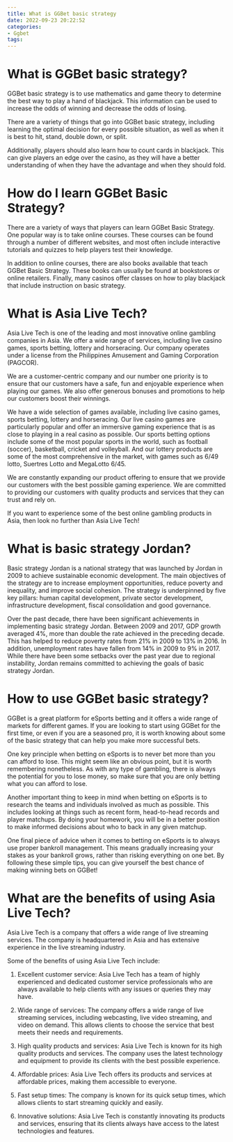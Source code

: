 ```yaml
---
title: What is GGBet basic strategy
date: 2022-09-23 20:22:52
categories:
- Ggbet
tags:
---
```



#  What is GGBet basic strategy?

GGBet basic strategy is to use mathematics and game theory to determine the best way to play a hand of blackjack. This information can be used to increase the odds of winning and decrease the odds of losing.

There are a variety of things that go into GGBet basic strategy, including learning the optimal decision for every possible situation, as well as when it is best to hit, stand, double down, or split.

Additionally, players should also learn how to count cards in blackjack. This can give players an edge over the casino, as they will have a better understanding of when they have the advantage and when they should fold.

# How do I learn GGBet Basic Strategy?

There are a variety of ways that players can learn GGBet Basic Strategy. One popular way is to take online courses. These courses can be found through a number of different websites, and most often include interactive tutorials and quizzes to help players test their knowledge.

In addition to online courses, there are also books available that teach GGBet Basic Strategy. These books can usually be found at bookstores or online retailers. Finally, many casinos offer classes on how to play blackjack that include instruction on basic strategy.

#  What is Asia Live Tech?

Asia Live Tech is one of the leading and most innovative online gambling companies in Asia. We offer a wide range of services, including live casino games, sports betting, lottery and horseracing. Our company operates under a license from the Philippines Amusement and Gaming Corporation (PAGCOR).

We are a customer-centric company and our number one priority is to ensure that our customers have a safe, fun and enjoyable experience when playing our games. We also offer generous bonuses and promotions to help our customers boost their winnings.

We have a wide selection of games available, including live casino games, sports betting, lottery and horseracing. Our live casino games are particularly popular and offer an immersive gaming experience that is as close to playing in a real casino as possible. Our sports betting options include some of the most popular sports in the world, such as football (soccer), basketball, cricket and volleyball. And our lottery products are some of the most comprehensive in the market, with games such as 6/49 lotto, Suertres Lotto and MegaLotto 6/45.

We are constantly expanding our product offering to ensure that we provide our customers with the best possible gaming experience. We are committed to providing our customers with quality products and services that they can trust and rely on.

If you want to experience some of the best online gambling products in Asia, then look no further than Asia Live Tech!

#  What is basic strategy Jordan?



Basic strategy Jordan is a national strategy that was launched by Jordan in 2009 to achieve sustainable economic development. The main objectives of the strategy are to increase employment opportunities, reduce poverty and inequality, and improve social cohesion. The strategy is underpinned by five key pillars: human capital development, private sector development, infrastructure development, fiscal consolidation and good governance.


Over the past decade, there have been significant achievements in implementing basic strategy Jordan. Between 2009 and 2017, GDP growth averaged 4%, more than double the rate achieved in the preceding decade. This has helped to reduce poverty rates from 21% in 2009 to 13% in 2016. In addition, unemployment rates have fallen from 14% in 2009 to 9% in 2017. While there have been some setbacks over the past year due to regional instability, Jordan remains committed to achieving the goals of basic strategy Jordan.

#  How to use GGBet basic strategy?

GGBet is a great platform for eSports betting and it offers a wide range of markets for different games. If you are looking to start using GGBet for the first time, or even if you are a seasoned pro, it is worth knowing about some of the basic strategy that can help you make more successful bets.

One key principle when betting on eSports is to never bet more than you can afford to lose. This might seem like an obvious point, but it is worth remembering nonetheless. As with any type of gambling, there is always the potential for you to lose money, so make sure that you are only betting what you can afford to lose.

Another important thing to keep in mind when betting on eSports is to research the teams and individuals involved as much as possible. This includes looking at things such as recent form, head-to-head records and player matchups. By doing your homework, you will be in a better position to make informed decisions about who to back in any given matchup.

One final piece of advice when it comes to betting on eSports is to always use proper bankroll management. This means gradually increasing your stakes as your bankroll grows, rather than risking everything on one bet. By following these simple tips, you can give yourself the best chance of making winning bets on GGBet!

#  What are the benefits of using Asia Live Tech?

Asia Live Tech is a company that offers a wide range of live streaming services. The company is headquartered in Asia and has extensive experience in the live streaming industry.

Some of the benefits of using Asia Live Tech include:

1. Excellent customer service: Asia Live Tech has a team of highly experienced and dedicated customer service professionals who are always available to help clients with any issues or queries they may have.

2. Wide range of services: The company offers a wide range of live streaming services, including webcasting, live video streaming, and video on demand. This allows clients to choose the service that best meets their needs and requirements.

3. High quality products and services: Asia Live Tech is known for its high quality products and services. The company uses the latest technology and equipment to provide its clients with the best possible experience.

4. Affordable prices: Asia Live Tech offers its products and services at affordable prices, making them accessible to everyone.

5. Fast setup times: The company is known for its quick setup times, which allows clients to start streaming quickly and easily.

6. Innovative solutions: Asia Live Tech is constantly innovating its products and services, ensuring that its clients always have access to the latest technologies and features.